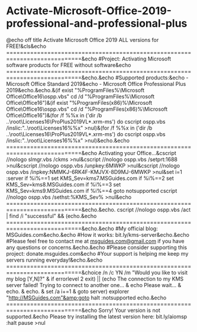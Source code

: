 # Activate-Microsoft-Office-2019-professional-and-professional-plus
@echo off title Activate Microsoft Office 2019 ALL versions for FREE!&amp;cls&amp;echo ============================================================================&amp;echo #Project: Activating Microsoft software products for FREE without software&amp;echo ============================================================================&amp;echo.&amp;echo #Supported products:&amp;echo - Microsoft Office Standard 2019&amp;echo - Microsoft Office Professional Plus 2019&amp;echo.&amp;echo.&amp;(if exist "%ProgramFiles%\Microsoft Office\Office16\ospp.vbs" cd /d "%ProgramFiles%\Microsoft Office\Office16")&amp;(if exist "%ProgramFiles(x86)%\Microsoft Office\Office16\ospp.vbs" cd /d "%ProgramFiles(x86)%\Microsoft Office\Office16")&amp;(for /f %%x in ('dir /b ..\root\Licenses16\ProPlus2019VL*.xrm-ms') do cscript ospp.vbs /inslic:"..\root\Licenses16\%%x" >nul)&amp;(for /f %%x in ('dir /b ..\root\Licenses16\ProPlus2019VL*.xrm-ms') do cscript ospp.vbs /inslic:"..\root\Licenses16\%%x" >nul)&amp;echo.&amp;echo ============================================================================&amp;echo Activating your Office...&amp;cscript //nologo slmgr.vbs /ckms >nul&amp;cscript //nologo ospp.vbs /setprt:1688 >nul&amp;cscript //nologo ospp.vbs /unpkey:6MWKP >nul&amp;cscript //nologo ospp.vbs /inpkey:NMMKJ-6RK4F-KMJVX-8D9MJ-6MWKP >nul&amp;set i=1 :server if %i%==1 set KMS_Sev=kms7.MSGuides.com if %i%==2 set KMS_Sev=kms8.MSGuides.com if %i%==3 set KMS_Sev=kms9.MSGuides.com if %i%==4 goto notsupported cscript //nologo ospp.vbs /sethst:%KMS_Sev% >nul&amp;echo ============================================================================&amp;echo.&amp;echo. cscript //nologo ospp.vbs /act | find /i "successful" &amp;&amp; (echo.&amp;echo ============================================================================&amp;echo.&amp;echo #My official blog: MSGuides.com&amp;echo.&amp;echo #How it works: bit.ly/kms-server&amp;echo.&amp;echo #Please feel free to contact me at msguides.com@gmail.com if you have any questions or concerns.&amp;echo.&amp;echo #Please consider supporting this project: donate.msguides.com&amp;echo #Your support is helping me keep my servers running everyday!&amp;echo.&amp;echo ============================================================================&amp;choice /n /c YN /m "Would you like to visit my blog [Y,N]?" &amp; if errorlevel 2 exit) || (echo The connection to my KMS server failed! Trying to connect to another one... &amp; echo Please wait... &amp; echo. &amp; echo. &amp; set /a i+=1 &amp; goto server) explorer "http://MSGuides.com"&amp;goto halt :notsupported echo.&amp;echo ============================================================================&amp;echo Sorry! Your version is not supported.&amp;echo Please try installing the latest version here: bit.ly/aiomsp :halt pause >nul
